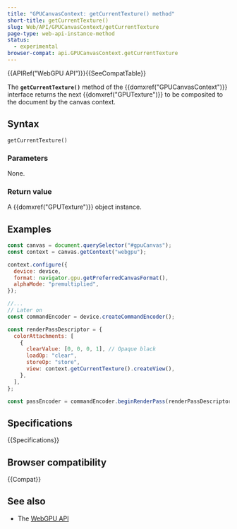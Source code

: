 ```yaml
---
title: "GPUCanvasContext: getCurrentTexture() method"
short-title: getCurrentTexture()
slug: Web/API/GPUCanvasContext/getCurrentTexture
page-type: web-api-instance-method
status:
  - experimental
browser-compat: api.GPUCanvasContext.getCurrentTexture
---
```


{{APIRef("WebGPU API")}}{{SeeCompatTable}}

The **`getCurrentTexture()`** method of the
{{domxref("GPUCanvasContext")}} interface returns the next {{domxref("GPUTexture")}} to be composited to the document by the canvas context.

## Syntax

```js-nolint
getCurrentTexture()
```

### Parameters

None.

### Return value

A {{domxref("GPUTexture")}} object instance.

## Examples

```js
const canvas = document.querySelector("#gpuCanvas");
const context = canvas.getContext("webgpu");

context.configure({
  device: device,
  format: navigator.gpu.getPreferredCanvasFormat(),
  alphaMode: "premultiplied",
});

//...
// Later on
const commandEncoder = device.createCommandEncoder();

const renderPassDescriptor = {
  colorAttachments: [
    {
      clearValue: [0, 0, 0, 1], // Opaque black
      loadOp: "clear",
      storeOp: "store",
      view: context.getCurrentTexture().createView(),
    },
  ],
};

const passEncoder = commandEncoder.beginRenderPass(renderPassDescriptor);
```

## Specifications

{{Specifications}}

## Browser compatibility

{{Compat}}

## See also

- The [WebGPU API](/en-US/docs/Web/API/WebGPU_API)
